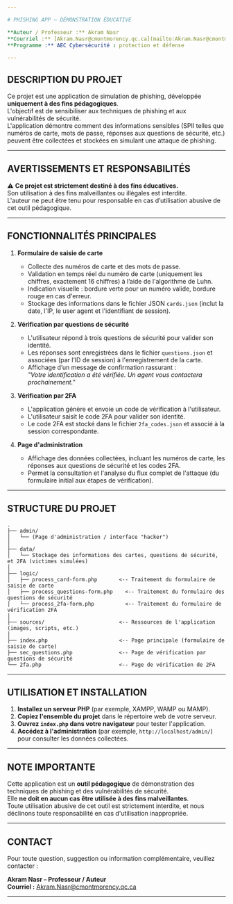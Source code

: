 ```yaml
---

# PHISHING APP – DÉMONSTRATION ÉDUCATIVE

**Auteur / Professeur :** Akram Nasr  
**Courriel :** [Akram.Nasr@cmontmorency.qc.ca](mailto:Akram.Nasr@cmontmorency.qc.ca)  
**Programme :** AEC Cybersécurité : protection et défense

---
```


## DESCRIPTION DU PROJET

Ce projet est une application de simulation de phishing, développée **uniquement à des fins pédagogiques**.  
L'objectif est de sensibiliser aux techniques de phishing et aux vulnérabilités de sécurité.  
L'application démontre comment des informations sensibles (SPII telles que numéros de carte, mots de passe, réponses aux questions de sécurité, etc.) peuvent être collectées et stockées en simulant une attaque de phishing.

---

## AVERTISSEMENTS ET RESPONSABILITÉS

⚠️ **Ce projet est strictement destiné à des fins éducatives.**  
Son utilisation à des fins malveillantes ou illégales est interdite.  
L'auteur ne peut être tenu pour responsable en cas d’utilisation abusive de cet outil pédagogique.

---

## FONCTIONNALITÉS PRINCIPALES

1. **Formulaire de saisie de carte**
   - Collecte des numéros de carte et des mots de passe.
   - Validation en temps réel du numéro de carte (uniquement les chiffres, exactement 16 chiffres) à l’aide de l'algorithme de Luhn.
   - Indication visuelle : bordure verte pour un numéro valide, bordure rouge en cas d'erreur.
   - Stockage des informations dans le fichier JSON `cards.json` (inclut la date, l'IP, le user agent et l'identifiant de session).

2. **Vérification par questions de sécurité**
   - L'utilisateur répond à trois questions de sécurité pour valider son identité.
   - Les réponses sont enregistrées dans le fichier `questions.json` et associées (par l’ID de session) à l'enregistrement de la carte.
   - Affichage d’un message de confirmation rassurant :  
     *"Votre identification a été vérifiée. Un agent vous contactera prochainement."*

3. **Vérification par 2FA**
   - L'application génère et envoie un code de vérification à l'utilisateur.
   - L'utilisateur saisit le code 2FA pour valider son identité.
   - Le code 2FA est stocké dans le fichier `2fa_codes.json` et associé à la session correspondante.

4. **Page d'administration**
   - Affichage des données collectées, incluant les numéros de carte, les réponses aux questions de sécurité et les codes 2FA.
   - Permet la consultation et l'analyse du flux complet de l'attaque (du formulaire initial aux étapes de vérification).

---

## STRUCTURE DU PROJET

```plaintext
.
├── admin/
│   └── (Page d'administration / interface "hacker")
│
├── data/
│   └── Stockage des informations des cartes, questions de sécurité, et 2FA (victimes simulées)
│
├── logic/
│   ├── process_card-form.php       <-- Traitement du formulaire de saisie de carte
│   ├── process_questions-form.php    <-- Traitement du formulaire des questions de sécurité
│   └── process_2fa-form.php          <-- Traitement du formulaire de vérification 2FA
│
├── sources/                        <-- Ressources de l'application (images, scripts, etc.)
│
├── index.php                       <-- Page principale (formulaire de saisie de carte)
├── sec_questions.php               <-- Page de vérification par questions de sécurité
└── 2fa.php                         <-- Page de vérification de 2FA
```

---

## UTILISATION ET INSTALLATION

1. **Installez un serveur PHP** (par exemple, XAMPP, WAMP ou MAMP).
2. **Copiez l'ensemble du projet** dans le répertoire web de votre serveur.
3. **Ouvrez `index.php` dans votre navigateur** pour tester l'application.
4. **Accédez à l'administration** (par exemple, `http://localhost/admin/`) pour consulter les données collectées.

---

## NOTE IMPORTANTE

Cette application est un **outil pédagogique** de démonstration des techniques de phishing et des vulnérabilités de sécurité.  
Elle **ne doit en aucun cas être utilisée à des fins malveillantes**.  
Toute utilisation abusive de cet outil est strictement interdite, et nous déclinons toute responsabilité en cas d'utilisation inappropriée.

---

## CONTACT

Pour toute question, suggestion ou information complémentaire, veuillez contacter :

**Akram Nasr – Professeur / Auteur**  
**Courriel :** [Akram.Nasr@cmontmorency.qc.ca](mailto:Akram.Nasr@cmontmorency.qc.ca)

---
